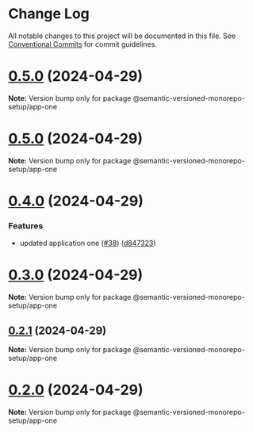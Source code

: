# Change Log

All notable changes to this project will be documented in this file.
See [Conventional Commits](https://conventionalcommits.org) for commit guidelines.

# [0.5.0](https://github.com/gbublys/semantic-versioned-monorepo-setup/compare/@semantic-versioned-monorepo-setup/app-one@0.5.0-dev.0...@semantic-versioned-monorepo-setup/app-one@0.5.0) (2024-04-29)

**Note:** Version bump only for package @semantic-versioned-monorepo-setup/app-one





# [0.5.0](https://github.com/gbublys/semantic-versioned-monorepo-setup/compare/@semantic-versioned-monorepo-setup/app-one@0.4.0...@semantic-versioned-monorepo-setup/app-one@0.5.0) (2024-04-29)

**Note:** Version bump only for package @semantic-versioned-monorepo-setup/app-one





# [0.4.0](https://github.com/gbublys/semantic-versioned-monorepo-setup/compare/@semantic-versioned-monorepo-setup/app-one@0.3.0...@semantic-versioned-monorepo-setup/app-one@0.4.0) (2024-04-29)


### Features

* updated application one ([#38](https://github.com/gbublys/semantic-versioned-monorepo-setup/issues/38)) ([d847323](https://github.com/gbublys/semantic-versioned-monorepo-setup/commit/d8473237e2f11f9da417b0c6a6c3f9d6d147b080))





# [0.3.0](https://github.com/gbublys/semantic-versioned-monorepo-setup/compare/@semantic-versioned-monorepo-setup/app-one@0.3.0-dev.0...@semantic-versioned-monorepo-setup/app-one@0.3.0) (2024-04-29)

**Note:** Version bump only for package @semantic-versioned-monorepo-setup/app-one





## [0.2.1](https://github.com/gbublys/semantic-versioned-monorepo-setup/compare/@semantic-versioned-monorepo-setup/app-one@0.2.1-dev.1...@semantic-versioned-monorepo-setup/app-one@0.2.1) (2024-04-29)

**Note:** Version bump only for package @semantic-versioned-monorepo-setup/app-one





# [0.2.0](https://github.com/gbublys/semantic-versioned-monorepo-setup/compare/@semantic-versioned-monorepo-setup/app-one@0.2.0-dev.0...@semantic-versioned-monorepo-setup/app-one@0.2.0) (2024-04-29)

**Note:** Version bump only for package @semantic-versioned-monorepo-setup/app-one
